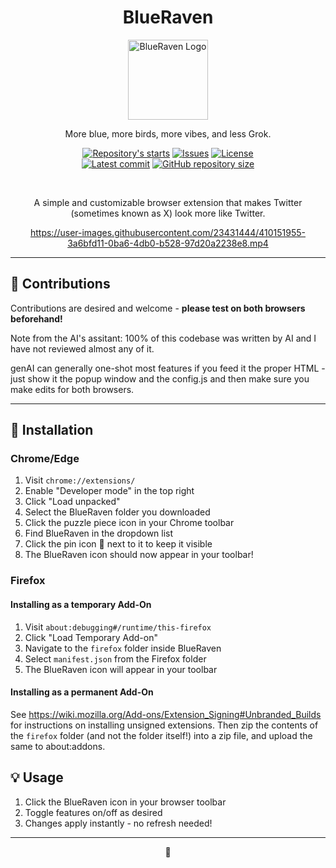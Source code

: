 <h1 align="center">BlueRaven</h1>

<div align="center">
<img src="icon.png" alt="BlueRaven Logo" width="128" height="128">

More blue, more birds, more vibes, and less Grok.
<p>
    <a href="https://github.com/Nearcyan/BlueRaven/stargazers"
        ><img
            src="https://img.shields.io/github/stars/Nearcyan/BlueRaven?colorA=2c2837&colorB=c9cbff&style=for-the-badge&logo=starship" style="flat-square"
            alt="Repository's starts"
    /></a>
    <a href="https://github.com/Nearcyan/BlueRaven/issues"
        ><img
            src="https://img.shields.io/github/issues-raw/Nearcyan/BlueRaven?colorA=2c2837&colorB=f2cdcd&style=for-the-badge&logo=starship" "style=flat-square"
            alt="Issues"
    /></a>
    <a href="https://github.com/Nearcyan/BlueRaven/blob/main/LICENSE"
        ><img
            src="https://img.shields.io/github/license/Nearcyan/BlueRaven?colorA=2c2837&colorB=b5e8e0&style=for-the-badge&logo=starship" "style=flat-square"
            alt="License"
    /></a><br />
    <a href="https://github.com/Nearcyan/BlueRaven/commits/main"
        ><img
            src="https://img.shields.io/github/last-commit/Nearcyan/BlueRaven/main?colorA=2c2837&colorB=ddb6f2&style=for-the-badge&logo=starship" "style=flat-square"
            alt="Latest commit"
    /></a>
    <a href="https://github.com/Nearcyan/BlueRaven"
        ><img
            src="https://img.shields.io/github/repo-size/Nearcyan/BlueRaven?colorA=2c2837&colorB=89DCEB&style=for-the-badge&logo=starship" "style=flat-square"
            alt="GitHub repository size"
    /></a>
</p>

<br>

<p align="center">
A simple and customizable browser extension that makes Twitter (sometimes known as X) look more like Twitter.

</p>

https://user-images.githubusercontent.com/23431444/410151955-3a6bfd11-0ba6-4db0-b528-97d20a2238e8.mp4
</div>

---

## 👥 Contributions

Contributions are desired and welcome - **please test on both browsers beforehand!**

Note from the AI's assitant: 100% of this codebase was written by AI and I have not reviewed almost any of it.

genAI can generally one-shot most features if you feed it the proper HTML - just show it the popup window and the config.js and then make sure you make edits for both browsers.

---

## 🚀 Installation

### Chrome/Edge
1. Visit `chrome://extensions/`
2. Enable "Developer mode" in the top right
3. Click "Load unpacked"
4. Select the BlueRaven folder you downloaded
5. Click the puzzle piece icon in your Chrome toolbar
6. Find BlueRaven in the dropdown list
7. Click the pin icon 📌 next to it to keep it visible
8. The BlueRaven icon should now appear in your toolbar!

### Firefox
#### Installing as a temporary Add-On
1. Visit `about:debugging#/runtime/this-firefox`
2. Click "Load Temporary Add-on"
3. Navigate to the `firefox` folder inside BlueRaven
4. Select `manifest.json` from the Firefox folder
5. The BlueRaven icon will appear in your toolbar

#### Installing as a permanent Add-On
See https://wiki.mozilla.org/Add-ons/Extension_Signing#Unbranded_Builds for instructions on installing unsigned extensions.  Then zip the contents of the `firefox` folder (and not the folder itself!) into a zip file, and upload the same to about:addons.

## 💡 Usage
1. Click the BlueRaven icon in your browser toolbar
2. Toggle features on/off as desired
3. Changes apply instantly - no refresh needed!

---

<div align="center">
🩵
</div>
